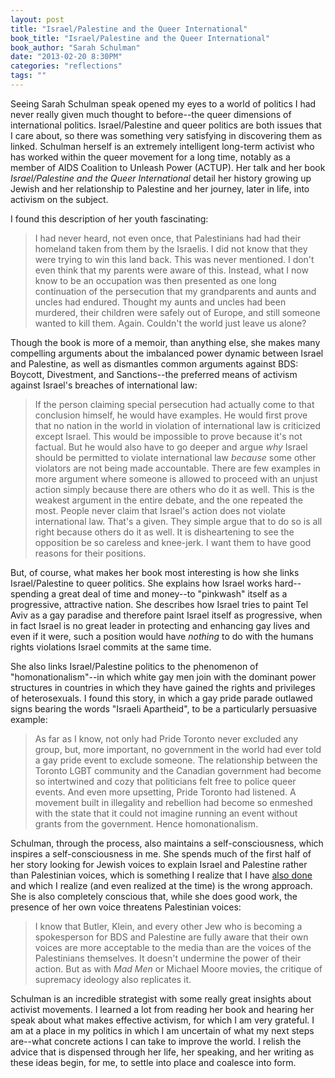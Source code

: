 ```yaml
---
layout: post
title: "Israel/Palestine and the Queer International"
book_title: "Israel/Palestine and the Queer International"
book_author: "Sarah Schulman"
date: "2013-02-20 8:30PM"
categories: "reflections"
tags: ""
---
```


Seeing Sarah Schulman speak opened my eyes to a world of politics I had never really given much thought to before--the queer dimensions of international politics. Israel/Palestine and queer politics are both issues that I care about, so there was something very satisfying in discovering them as linked. Schulman herself is an extremely intelligent long-term activist who has worked within the queer movement for a long time, notably as a member of AIDS Coalition to Unleash Power (ACTUP). Her talk and her book *Israel/Palestine and the Queer International* detail her history growing up Jewish and her relationship to Palestine and her journey, later in life, into activism on the subject.

I found this description of her youth fascinating:

> I had never heard, not even once, that Palestinians had had their homeland taken from them by the Israelis. I did not know that they were trying to win this land back. This was never mentioned. I don't even think that my parents were aware of this. Instead, what I now know to be an occupation was then presented as one long continuation of the persecution that my grandparents and aunts and uncles had endured. Thought my aunts and uncles had been murdered, their children were safely out of Europe, and still someone wanted to kill them. Again. Couldn't the world just leave us alone?

Though the book is more of a memoir, than anything else, she makes many compelling arguments about the imbalanced power dynamic between Israel and Palestine, as well as dismantles common arguments against BDS: Boycott, Divestment, and Sanctions--the preferred means of activism against Israel's breaches of international law:

> If the person claiming special persecution had actually come to that conclusion himself, he would have examples. He would first prove that no nation in the world in violation of international law is criticized except Israel. This would be impossible to prove because it's not factual. But he would also have to go deeper and argue *why* Israel should be permitted to violate international law *because* some other violators are not being made accountable. There are few examples in more argument where someone is allowed to proceed with an unjust action simply because there are others who do it as well. This is the weakest argument in the entire debate, and the one repeated the most. People never claim that Israel's action does not violate international law. That's a given. They simple argue that to do so is all right because others do it as well. It is disheartening to see the opposition be so careless and knee-jerk. I want them to have good reasons for their positions.

But, of course, what makes her book most interesting is how she links Israel/Palestine to queer politics. She explains how Israel works hard--spending a great deal of time and money--to "pinkwash" itself as a progressive, attractive nation. She describes how Israel tries to paint Tel Aviv as a gay paradise and therefore paint Israel itself as progressive, when in fact Israel is no great leader in protecting and enhancing gay lives and even if it were, such a position would have *nothing* to do with the humans rights violations Israel commits at the same time.

She also links Israel/Palestine politics to the phenomenon of "homonationalism"--in which white gay men join with the dominant power structures in countries in which they have gained the rights and privileges of heterosexuals. I found this story, in which a gay pride parade outlawed signs bearing the words "Israeli Apartheid", to be a particularly persuasive example:

> As far as I know, not only had Pride Toronto never excluded any group, but, more important, no government in the world had ever told a gay pride event to exclude someone. The relationship between the Toronto LGBT community and the Canadian government had become so intertwined and cozy that politicians felt free to police queer events. And even more upsetting, Pride Toronto had listened. A movement built in illegality and rebellion had become so enmeshed with the state that it could not imagine running an event without grants from the government. Hence homonationalism.

Schulman, through the process, also maintains a self-consciousness, which inspires a self-consciousness in me. She spends much of the first half of her story looking for Jewish voices to explain Israel and Palestine rather than Palestinian voices, which is something I realize that I have [also done](/reflections/2013/02/04/jaccuse.html) and which I realize (and even realized at the time) is the wrong approach. She is also completely conscious that, while she does good work, the presence of her own voice threatens Palestinian voices:

> I know that Butler, Klein, and every other Jew who is becoming a spokesperson for BDS and Palestine are fully aware that their own voices are more acceptable to the media than are the voices of the Palestinians themselves. It doesn't undermine the power of their action. But as with *Mad Men* or Michael Moore movies, the critique of supremacy ideology also replicates it.

Schulman is an incredible strategist with some really great insights about activist movements. I learned a lot from reading her book and hearing her speak about what makes effective activism, for which I am very grateful. I am at a place in my politics in which I am uncertain of what my next steps are--what concrete actions I can take to improve the world. I relish the advice that is dispensed through her life, her speaking, and her writing as these ideas begin, for me, to settle into place and coalesce into form.